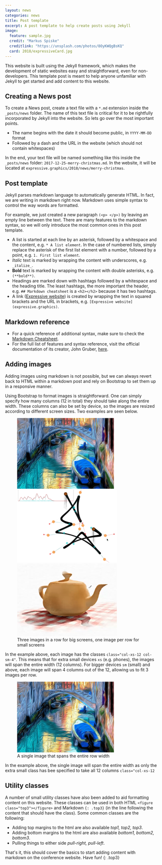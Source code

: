 ```yaml
---
layout: news
categories: news
title: Post template
excerpt: A post template to help create posts using Jekyll
image:
  feature: sample.jpg
  credit: "Markus Spiske"
  creditlink: "https://unsplash.com/photos/8OyKWQgBsKQ"
  card: 2018/expressiveCard.jpg
---
```


This website is built using the Jekyll framework, which makes the development of static websites easy and straightforward, even for non-developers. This template post is meant to help anyone unfamiliar with Jekyll to get started and add content to this website.

## Creating a News post

To create a News post, create a text file with a `*.md` extension inside the `_posts/news` folder. The name of this text file is critical for it to be rightfully incorporated by Jekyll into the website. So lets go over the most important points.

* The name begins with the date it should become public, in `YYYY-MM-DD` format
* Followed by a dash and the URL in the website (which should not contain whitespaces)

In the end, your text file will be named something like this inside the `_posts/news` folder: `2017-12-25-merry-christmas.md`. In the website, it will be located at `expressive.graphics/2018/news/merry-christmas`.


## Post template

Jekyll parses markdown language to automatically generate HTML. In fact, we are writing in markdown right now. Markdown uses simple syntax to control the way words are formatted.

For example, we just created a new paragraph `(<p> </p>)` by leaving an empty line between the text. There are many features to the markdown syntax, so we will only introduce the most common ones in this post template.

* A list is started at each line by an asterisk, followed by a whitespace and the content, e.g. `* A list element`. In the case of numbered lists, simply replace the asterisk of the first list element with a number, followed by a point, e.g. `1. First list element`.
* _Italic_ text is marked by wrapping the content with underscores, e.g. `_italize_`.
* **Bold** text is marked by wrapping the content with double asterisks, e.g. `(**bold**)`.
* Headings are marked down with hashtags followed by a whitespace and the heading title. The least hashtags, the more important the header, e.g. `## Markdown cheatsheet` is a `<h2></h2>` because it has two hashtags.
* A link ([Expressive website](expressive.graphics)) is created by wrapping the text in squared brackets and the URL in brackets, e.g. `[Expressive website](expressive.graphics)`.

## Markdown reference

* For a quick reference of additional syntax, make sure to check the [Markdown Cheatsheet](https://github.com/adam-p/markdown-here/wiki/Markdown-Cheatsheet).
* For the full list of features and syntax reference, visit the official documentation of its creator, John Gruber, [here](https://daringfireball.net/projects/markdown/syntax).

## Adding images

Adding images using markdown is not possible, but we can always revert back to HTML within a markdown post and rely on Bootstrap to set them up in a responsive manner.

Using Bootstrap to format images is straightforward. One can simply specify how many columns (12 in total) they should take along the entire width. These columns can also be set by device, so the images are resized according to different screen sizes. Two examples are seen below.

<figure>
	<img class="col-xs-12 col-sm-4" src="/img/2018/CAe.png" alt="CAe">
	<img class="col-xs-12 col-sm-4" src="/img/2018/SBIM.png" alt="SBIM">
	<img class="col-xs-12 col-sm-4" src="/img/2018/NPAR.png" alt="NPAR">
  <figcaption>Three images in a row for big screens, one image per row for small screens</figcaption>
</figure>

In the example above, each image has the classes `class="col-xs-12 col-sm-4"`. This means that for extra small devices `xs` (e.g. phones), the images will span the entire width (12 columns). For bigger devices `sm` (small) and above, each image will span 4 columns out of the 12, allowing us to fit 3 images per row.

<figure>
	<img class="col-xs-12" src="/img/2018/CAe.png" alt="CAe">
  <figcaption>A single image that spans the entire row width</figcaption>
</figure>

In the example above, the single image will span the entire width as only the extra small class has bee specified to take all 12 columns `class="col-xs-12`

## Utility classes

A number of small utility classes have also been added to aid formatting content on this website. These classes can be used in both HTML `<figure class="top3"></figure>` and Markdown `{: .top3}` (in the line following the content that should have the class). Some common classes are the following:

* Adding top margins to the html are also available _top1, top2, top3_.
* Adding bottom margins to the html are also available _bottom1, bottom2, bottom3_.
* Pulling things to either side _pull-right, pull-left_.

That's it, this should cover the basics to start adding content with markdown on the conference website. Have fun!
{: .top3}
